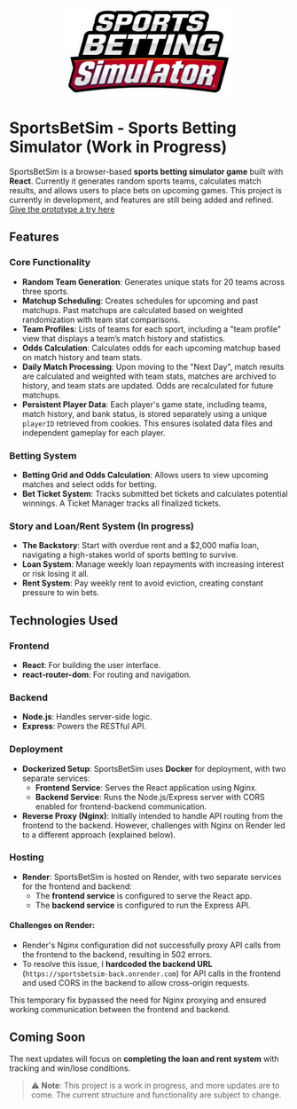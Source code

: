 <div align="center">
  <img src="./public/images/title_logo.png" alt="Title Logo" width="300" />
</div>

# SportsBetSim - Sports Betting Simulator (Work in Progress)

SportsBetSim is a browser-based **sports betting simulator game** built with **React**. Currently it generates random sports teams, calculates match results, and allows users to place bets on upcoming games. This project is currently in development, and features are still being added and refined. [Give the prototype a try here](https://sportsbetsim-front.onrender.com/)

## Features

### Core Functionality
- **Random Team Generation**: Generates unique stats for 20 teams across three sports.
- **Matchup Scheduling**: Creates schedules for upcoming and past matchups. Past matchups are calculated based on weighted randomization with team stat comparisons.
- **Team Profiles**: Lists of teams for each sport, including a "team profile" view that displays a team’s match history and statistics.
- **Odds Calculation**: Calculates odds for each upcoming matchup based on match history and team stats.
- **Daily Match Processing**: Upon moving to the "Next Day", match results are calculated and weighted with team stats, matches are archived to history, and team stats are updated. Odds are recalculated for future matchups.
- **Persistent Player Data**: Each player's game state, including teams, match history, and bank status, is stored separately using a unique `playerID` retrieved from cookies. This ensures isolated data files and independent gameplay for each player.

### Betting System
- **Betting Grid and Odds Calculation**: Allows users to view upcoming matches and select odds for betting. 
- **Bet Ticket System**: Tracks submitted bet tickets and calculates potential winnings. A Ticket Manager tracks all finalized tickets.

### Story and Loan/Rent System (In progress)
- **The Backstory**: Start with overdue rent and a $2,000 mafia loan, navigating a high-stakes world of sports betting to survive.  
- **Loan System**: Manage weekly loan repayments with increasing interest or risk losing it all.  
- **Rent System**: Pay weekly rent to avoid eviction, creating constant pressure to win bets.

## Technologies Used

### Frontend
- **React**: For building the user interface.
- **react-router-dom**: For routing and navigation.

### Backend
- **Node.js**: Handles server-side logic.
- **Express**: Powers the RESTful API.

### Deployment
- **Dockerized Setup**: SportsBetSim uses **Docker** for deployment, with two separate services:
  - **Frontend Service**: Serves the React application using Nginx.
  - **Backend Service**: Runs the Node.js/Express server with CORS enabled for frontend-backend communication.
- **Reverse Proxy (Nginx)**: Initially intended to handle API routing from the frontend to the backend. However, challenges with Nginx on Render led to a different approach (explained below).

### Hosting
- **Render**: SportsBetSim is hosted on Render, with two separate services for the frontend and backend:
  - The **frontend service** is configured to serve the React app.
  - The **backend service** is configured to run the Express API.

#### Challenges on Render:
- Render's Nginx configuration did not successfully proxy API calls from the frontend to the backend, resulting in 502 errors.
- To resolve this issue, I **hardcoded the backend URL** (`https://sportsbetsim-back.onrender.com`) for API calls in the frontend and used CORS in the backend to allow cross-origin requests.

This temporary fix bypassed the need for Nginx proxying and ensured working communication between the frontend and backend.

## Coming Soon
The next updates will focus on **completing the loan and rent system** with tracking and win/lose conditions.


> ⚠️ **Note**: This project is a work in progress, and more updates are to come. The current structure and functionality are subject to change.

